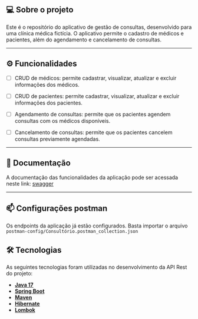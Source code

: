 ## 💻 Sobre o projeto

Este é o repositório do aplicativo de gestão de consultas, desenvolvido para uma clínica médica fictícia. O aplicativo permite o cadastro de médicos e pacientes, além do agendamento e cancelamento de consultas.

---

## ⚙️ Funcionalidades

- [ ] CRUD de médicos: permite cadastrar, visualizar, atualizar e excluir informações dos médicos.
- [ ] CRUD de pacientes: permite cadastrar, visualizar, atualizar e excluir informações dos pacientes.
- [ ] Agendamento de consultas: permite que os pacientes agendem consultas com os médicos disponíveis.
- [ ] Cancelamento de consultas: permite que os pacientes cancelem consultas previamente agendadas.


---

## 📄 Documentação

A documentação das funcionalidades da aplicação pode ser acessada neste link: <a href="">swagger</a>

---

## 📫 Configurações postman

Os endpoints da aplicação já estão configurados. Basta importar o arquivo ``postman-config/Consultório.postman_collection.json``

## 🛠 Tecnologias

As seguintes tecnologias foram utilizadas no desenvolvimento da API Rest do projeto:

- **[Java 17](https://www.oracle.com/java)**
- **[Spring Boot](https://spring.io/projects/spring-boot)**
- **[Maven](https://maven.apache.org)**
- **[Hibernate](https://hibernate.org)**
- **[Lombok](https://projectlombok.org)**

